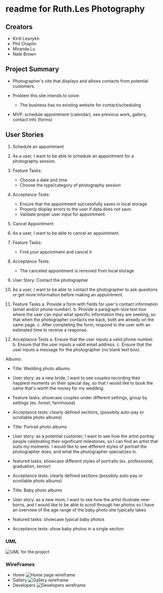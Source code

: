 # readme for Ruth.Les Photography

## Creators

- Kirill Lesnykh
- Phil Chaplin
- Miranda Lu
- Nate Brown

## Project Summary

- Photographer's site that displays and allows contacts from potential customers.

- Problem this site intends to solve:
  - The business has no existing website for contact/scheduling

- MVP: schedule appointment (calendar), see previous work, gallery, contact info (forms)

## User Stories

1. Schedule an appointment

2. As a user, I want to be able to schedule an appointment for a photography session. 

3. Feature Tasks:
    - Choose a date and time
    - Choose the type/category of photography session

4. Acceptance Tests:
    - Ensure that the appointment successfully saves in local storage
    - Properly display errors to the user if data does not save.
    - Validate proper user input for appointment.


1. Cancel Appointment

2. As a user, I want to be able to cancel an appointment.

3. Feature Tasks:
    - Find your appointment and cancel it

4. Acceptance Tests:
    - The canceled appointment is removed from local storage

    
1. User Story: Contact the photographer

2. As a user, I want to be able to contact the photographer to ask questions or get more information before making an appointment.

3. Feature Tasks
  a. Provide a form with fields for user's contact information (email and/or phone number).
  b. Provide a paragraph-size text box where the user can input what specific information they are seeking, so that when the photographer contacts me back, both are already on the same page.
  c. After completing the form, respond to the user with an estimated time to receive a response.

4. Acceptance Tests
   a. Ensure that the user inputs a valid phone number.
   b. Ensure that the user inputs a valid email address.
   c. Ensure that the user inputs a message for the photographer (no blank text box).

Albums:

- Title: Wedding photo albums
- User story: as a new bride, I want to see couples recording their happiest moments on their special day, so that I would like to book the same that's worth the money for my wedding.
- Feature tasks: showcase couples under different settings, group by settings (ex. forest, farmhouse)
- Acceptance tests: clearly defined sections, (possibily auto-pay or scrollable photo albums)

- Title: Portrait photo albums
- User story: as a potential customer, I want to see how the artist portray people celebrating their significant milestones, so I can find an artist that suits my moments. I would like to see different styles of portrait the photographer does, and what the photographer specializes in.
- featured tasks: showcase different styles of portraits (ex. professional, graduation, senior)
- Acceptance tests: clearly defined sections (possibily auto-pay or scrollable photo albums)

- Title: Baby photo albums
- User story: as a new mom, I want to see how the artist illustrate new-borns, and I would like to be able to scroll through her photos so I have an overview of the age range of the baby photo she typically takes
- featured tasks: showcase typical baby photos
- Acceptance tests: show baby photos in a single section

### UML

![UML for the project](img/UML.png)

### WireFrames

- Home
![Home page wireframe](img/WireFrame_Home.png)
- Gallery
![Gallery wireframe](img/WireFrame_Gallery.png)
- Developers
![Developers wireframe](img/WireFrame_Mosquito.png)